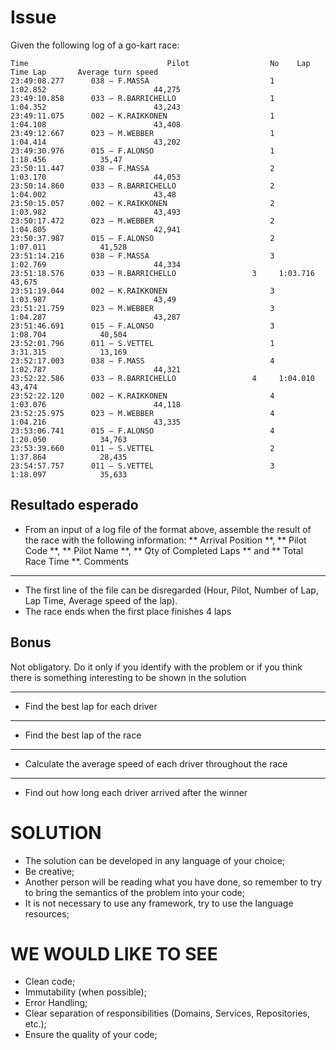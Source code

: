 Issue
========
Given the following log of a go-kart race:

```text
Time                               Pilot                  No    Lap Time Lap       Average turn speed
23:49:08.277      038 – F.MASSA                           1		1:02.852                        44,275
23:49:10.858      033 – R.BARRICHELLO                     1		1:04.352                        43,243
23:49:11.075      002 – K.RAIKKONEN                       1             1:04.108                        43,408
23:49:12.667      023 – M.WEBBER                          1		1:04.414                        43,202
23:49:30.976      015 – F.ALONSO                          1		1:18.456			35,47
23:50:11.447      038 – F.MASSA                           2		1:03.170                        44,053
23:50:14.860      033 – R.BARRICHELLO                     2		1:04.002                        43,48
23:50:15.057      002 – K.RAIKKONEN                       2             1:03.982                        43,493
23:50:17.472      023 – M.WEBBER                          2		1:04.805                        42,941
23:50:37.987      015 – F.ALONSO                          2		1:07.011			41,528
23:51:14.216      038 – F.MASSA                           3		1:02.769                        44,334
23:51:18.576      033 – R.BARRICHELLO		          3		1:03.716                        43,675
23:51:19.044      002 – K.RAIKKONEN                       3		1:03.987                        43,49
23:51:21.759      023 – M.WEBBER                          3		1:04.287                        43,287
23:51:46.691      015 – F.ALONSO                          3		1:08.704			40,504
23:52:01.796      011 – S.VETTEL                          1		3:31.315			13,169
23:52:17.003      038 – F.MASS                            4		1:02.787                        44,321
23:52:22.586      033 – R.BARRICHELLO		          4		1:04.010                        43,474
23:52:22.120      002 – K.RAIKKONEN                       4		1:03.076                        44,118
23:52:25.975      023 – M.WEBBER                          4		1:04.216                        43,335
23:53:06.741      015 – F.ALONSO                          4		1:20.050			34,763
23:53:39.660      011 – S.VETTEL                          2		1:37.864			28,435
23:54:57.757      011 – S.VETTEL                          3		1:18.097			35,633

```

Resultado esperado
------------------
* From an input of a log file of the format above, assemble the result of the race with the following information: ** Arrival Position **, ** Pilot Code **, ** Pilot Name **, ** Qty of Completed Laps ** and ** Total Race Time **.
Comments
------------
* The first line of the file can be disregarded (Hour, Pilot, Number of Lap, Lap Time, Average speed of the lap).
* The race ends when the first place finishes 4 laps

Bonus
-----
Not obligatory. Do it only if you identify with the problem or if you think there is something interesting to be shown in the solution

**********************************************
* Find the best lap for each driver
***********************************************
* Find the best lap of the race
************************************************
* Calculate the average speed of each driver throughout the race
**************************************************** **********************
* Find out how long each driver arrived after the winner

SOLUTION
=======
* The solution can be developed in any language of your choice;
* Be creative;
* Another person will be reading what you have done, so remember to try to bring the semantics of the problem into your code;
* It is not necessary to use any framework, try to use the language resources;

WE WOULD LIKE TO SEE
==================
* Clean code;
* Immutability (when possible);
* Error Handling;
* Clear separation of responsibilities (Domains, Services, Repositories, etc.);
* Ensure the quality of your code;
